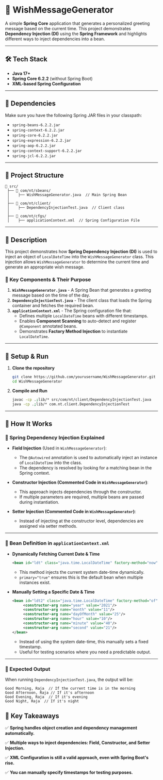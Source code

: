 # 🎉 WishMessageGenerator

A simple **Spring Core** application that generates a personalized greeting message based on the current time. This project demonstrates **Dependency Injection (DI)** using the **Spring Framework** and highlights different ways to inject dependencies into a bean.

------
## 🛠 Tech Stack

- **Java 17+**
- **Spring Core 6.2.2** (without Spring Boot)
- **XML-based Spring Configuration**

---
## 📜 Dependencies

Make sure you have the following Spring JAR files in your classpath:

- `spring-beans-6.2.2.jar`
- `spring-context-6.2.2.jar`
- `spring-core-6.2.2.jar`
- `spring-expression-6.2.2.jar`
- `spring-aop-6.2.2.jar`
- `spring-context-support-6.2.2.jar`
- `spring-jcl-6.2.2.jar`

---
## 📁 Project Structure

```
📂 src/
 ├── 📂 com/nt/sbeans/
 │    ├── WishMessageGenerator.java  // Main Spring Bean
 │
 ├── 📂 com/nt/client/
 │    ├── DependencyInjectionTest.java  // Client class
 │
 ├── 📂 com/nt/cfgs/
 │    ├── applicationContext.xml  // Spring Configuration File
```
---
## 📜 Description

This project demonstrates how **Spring Dependency Injection (DI)** is used to inject an object of `LocalDateTime` into the `WishMessageGenerator` class. This injection allows `WishMessageGenerator` to determine the current time and generate an appropriate wish message.

### 🔹 **Key Components & Their Purpose**

1. **`WishMessageGenerator.java`** - A Spring Bean that generates a greeting message based on the time of the day.
2. **`DependencyInjectionTest.java`** - The client class that loads the Spring container and fetches the required bean.
3. **`applicationContext.xml`** - The Spring configuration file that:
   - Defines multiple `LocalDateTime` beans with different timestamps.
   - Enables **Component Scanning** to auto-detect and register `@Component` annotated beans.
   - Demonstrates **Factory Method Injection** to instantiate `LocalDateTime`.


---
## 🔧 Setup & Run

1. **Clone the repository**
   ```sh
   git clone https://github.com/yourusername/WishMessageGenerator.git
   cd WishMessageGenerator
   ```

2. **Compile and Run**
   ```sh
   javac -cp .;lib/* src/com/nt/client/DependencyInjectionTest.java
   java -cp .;lib/* com.nt.client.DependencyInjectionTest
   ```

---
## 📝 How It Works

### 🔹 **Spring Dependency Injection Explained**

- **Field Injection** (Used in `WishMessageGenerator`):
  - The `@Autowired` annotation is used to automatically inject an instance of `LocalDateTime` into the class.
  - The dependency is resolved by looking for a matching bean in the Spring context.

- **Constructor Injection (Commented Code in `WishMessageGenerator`)**:
  - This approach injects dependencies through the constructor.
  - If multiple parameters are required, multiple beans are passed during instantiation.

- **Setter Injection (Commented Code in `WishMessageGenerator`)**:
  - Instead of injecting at the constructor level, dependencies are assigned via setter methods.

---
### 🔹 **Bean Definition in `applicationContext.xml`**

- **Dynamically Fetching Current Date & Time**
  ```xml
  <bean id="ldt" class="java.time.LocalDateTime" factory-method="now" primary="true"/>
  ```
  - This method injects the current system date-time dynamically.
  - `primary="true"` ensures this is the default bean when multiple instances exist.

- **Manually Setting a Specific Date & Time**
  ```xml
  <bean id="ldt2" class="java.time.LocalDateTime" factory-method="of">
       <constructor-arg name="year" value="2021"/>
       <constructor-arg name="month" value="11"/>
       <constructor-arg name="dayOfMonth" value="25"/>
       <constructor-arg name="hour" value="10"/>
       <constructor-arg name="minute" value="40"/>
       <constructor-arg name="second" value="21"/>
  </bean>
  ```
  - Instead of using the system date-time, this manually sets a fixed timestamp.
  - Useful for testing scenarios where you need a predictable output.

---
### 🎯 **Expected Output**

When running `DependencyInjectionTest.java`, the output will be:
```
Good Morning, Raja  // If the current time is in the morning
Good Afternoon, Raja // If it's afternoon
Good Evening, Raja  // If it's evening
Good Night, Raja  // If it's night
```

## 📌 Key Takeaways

✅ **Spring handles object creation and dependency management automatically.**

✅ **Multiple ways to inject dependencies: Field, Constructor, and Setter Injection.**

✅ **XML Configuration is still a valid approach, even with Spring Boot's rise.**

✅ **You can manually specify timestamps for testing purposes.**

